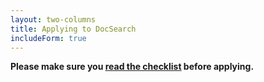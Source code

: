 ```yaml
---
layout: two-columns
title: Applying to DocSearch
includeForm: true
---
```


__Please make sure you [read the checklist][1] before applying.__


[1]: who-can-apply.html
